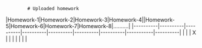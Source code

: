 			# Uploaded homework

|Homework-1|Homework-2|Homework-3|Homework-4||Homework-5|Homework-6|Homework-7|Homework-8|..........|
|----------|----------|----------|----------|----------|----------|----------|-----------|----------|
|          |          |    X     |          |	       |          |	     |	       	 |	    | 
